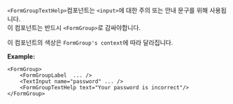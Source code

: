 `<FormGroupTextHelp>`컴포넌트는 `<input>`에 대한 주의 또는 안내 문구를 위해 사용됩니다.<br> 이 컴포넌트는 반드시 `<FormGroup>`로 감싸야합니다.

이 컴포넌트의 색상은 `FormGroup's context`에 따라 달라집니다.

**Example:**

```
<FormGroup>
    <FormGroupLabel  ... />
    <TextInput name="password" ... />
    <FormGroupTextHelp text="Your password is incorrect"/>
</FormGroup>
```